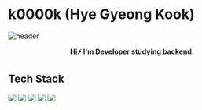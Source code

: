 # k0000k (Hye Gyeong Kook)

![header](https://capsule-render.vercel.app/api?type=waving&color=gradient&text=%20HyeGyeong%20Kook%20%20&height=200&fontSize=80&animation=twinkling&fontAlignY=40)
<div align='center'>
<strong>Hi⚡ I'm Developer studying backend.</strong>
</div>

## Tech Stack
<img src="https://img.shields.io/badge/JAVA-D0271D?style=flat-square&logo=OpenJDK&logoColor=white"/>
<img src="https://img.shields.io/badge/SpringBoot-6DB33F?style=flat-square&logo=SpringBoot&logoColor=white"/>
<img src="https://img.shields.io/badge/MySQL-4479A1?style=flat-square&logo=MySQL&logoColor=white"/>
<img src="https://img.shields.io/badge/GCP-4285F4?style=flat-square&logo=Google Cloud&logoColor=white"/>
<img src="https://img.shields.io/badge/Python-3776AB?style=flat-square&logo=Python&logoColor=white"/>


